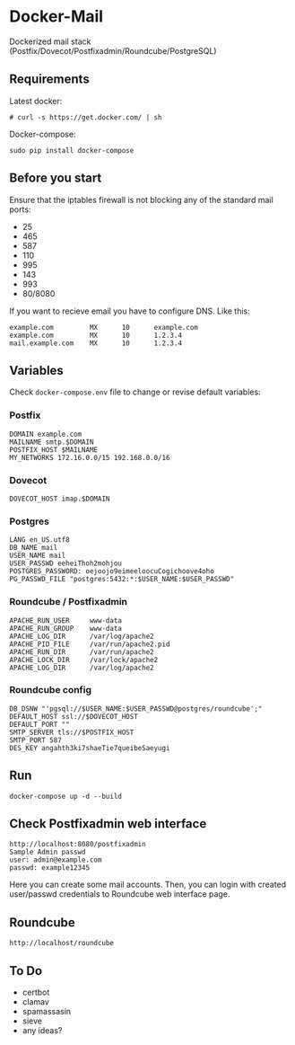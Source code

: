 # Docker-Mail

Dockerized mail stack (Postfix/Dovecot/Postfixadmin/Roundcube/PostgreSQL)

## Requirements

Latest docker:
```
# curl -s https://get.docker.com/ | sh
 ```
Docker-compose:
```
sudo pip install docker-compose
```

## Before you start
Ensure that the iptables firewall is not blocking any of the standard mail ports:
- 25
- 465
- 587
- 110
- 995
- 143
- 993
- 80/8080

If you want to recieve email you have to configure DNS. Like this:
```
example.com         MX      10      example.com
example.com         MX      10      1.2.3.4
mail.example.com    MX      10      1.2.3.4
```

## Variables

Check `docker-compose.env` file to change or revise default variables:
### Postfix
```
DOMAIN example.com
MAILNAME smtp.$DOMAIN
POSTFIX_HOST $MAILNAME
MY_NETWORKS 172.16.0.0/15 192.168.0.0/16
```
### Dovecot
```
DOVECOT_HOST imap.$DOMAIN
```
### Postgres
```
LANG en_US.utf8
DB_NAME mail
USER_NAME mail
USER_PASSWD eeheiThoh2mohjou
POSTGRES_PASSWORD: oejoojo9eimeeloocuCogichoove4oho
PG_PASSWD_FILE "postgres:5432:*:$USER_NAME:$USER_PASSWD"
```
### Roundcube / Postfixadmin
```
APACHE_RUN_USER     www-data
APACHE_RUN_GROUP    www-data
APACHE_LOG_DIR      /var/log/apache2
APACHE_PID_FILE     /var/run/apache2.pid
APACHE_RUN_DIR      /var/run/apache2
APACHE_LOCK_DIR     /var/lock/apache2
APACHE_LOG_DIR      /var/log/apache2
```
### Roundcube config
```
DB_DSNW "'pgsql://$USER_NAME:$USER_PASSWD@postgres/roundcube';"
DEFAULT_HOST ssl://$DOVECOT_HOST
DEFAULT_PORT ""
SMTP_SERVER tls://$POSTFIX_HOST
SMTP_PORT 587
DES_KEY angahth3ki7shaeTie7queibeSaeyugi
```

## Run
```
docker-compose up -d --build
```

## Check Postfixadmin web interface
```
http://localhost:8080/postfixadmin
Sample Admin passwd
user: admin@example.com
passwd: example12345
```
Here you can create some mail accounts. Then, you can login with created user/passwd credentials to Roundcube web interface page.

## Roundcube
```
http://localhost/roundcube
```
## To Do
- certbot
- clamav
- spamassasin
- sieve
- any ideas?
